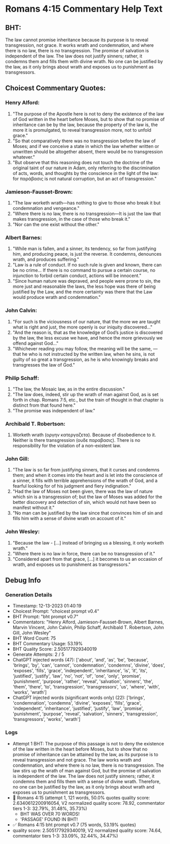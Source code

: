 # Romans 4:15 Commentary Help Text

## BHT:
The law cannot promise inheritance because its purpose is to reveal transgression, not grace. It works wrath and condemnation, and where there is no law, there is no transgression. The promise of salvation is independent of the law. The law does not justify sinners; rather, it condemns them and fills them with divine wrath. No one can be justified by the law, as it only brings about wrath and exposes us to punishment as transgressors.

## Choicest Commentary Quotes:
### Henry Alford:
1. "The purpose of the Apostle here is not to deny the existence of the law of God written in the heart before Moses, but to show that no promise of inheritance can be by the law, because the property of the law is, the more it is promulgated, to reveal transgression more, not to unfold grace."
2. "So that comparatively there was no transgression before the law of Moses; and if we conceive a state in which the law whether written or unwritten should be altogether absent, there would be no transgression whatever."
3. "But observe that this reasoning does not touch the doctrine of the original taint of our nature in Adam, only referring to the discrimination of acts, words, and thoughts by the conscience in the light of the law: for παράβασις is not natural corruption, but an act of transgression."

### Jamieson-Fausset-Brown:
1. "The law worketh wrath—has nothing to give to those who break it but condemnation and vengeance."
2. "Where there is no law, there is no transgression—It is just the law that makes transgression, in the case of those who break it."
3. "Nor can the one exist without the other."

### Albert Barnes:
1. "While man is fallen, and a sinner, its tendency, so far from justifying him, and producing peace, is just the reverse. It condemns, denounces wrath, and produces suffering."
2. "Law is a rule of conduct. If no such rule is given and known, there can be no crime... If there is no command to pursue a certain course, no injunction to forbid certain conduct, actions will be innocent."
3. "Since human nature was depraved, and people were prone to sin, the more just and reasonable the laws, the less hope was there of being justified by the Law, and the more certainty was there that the Law would produce wrath and condemnation."

### John Calvin:
1. "For such is the viciousness of our nature, that the more we are taught what is right and just, the more openly is our iniquity discovered..."
2. "And the reason is, that as the knowledge of God’s justice is discovered by the law, the less excuse we have, and hence the more grievously we offend against God..."
3. "Whichever reading you may follow, the meaning will be the same, — that he who is not instructed by the written law, when he sins, is not guilty of so great a transgression, as he is who knowingly breaks and transgresses the law of God."

### Philip Schaff:
1. "The law, the Mosaic law, as in the entire discussion."
2. "The law does, indeed, stir up the wrath of man against God, as is set forth in chap. Romans 7:5, etc., but the train of thought in that chapter is distinct from that found here."
3. "The promise was independent of law."

### Archibald T. Robertson:
1.  Worketh wrath (οργην κατεργαζετα). Because of disobedience to it.
Neither is there transgression (ουδε παραβασις). There is no responsibility for the violation of a non-existent law. 


### John Gill:
1. "The law is so far from justifying sinners, that it curses and condemns them; and when it comes into the heart and is let into the conscience of a sinner, it fills with terrible apprehensions of the wrath of God, and a fearful looking for of his judgment and fiery indignation."
2. "Had the law of Moses not been given, there was the law of nature which sin is a transgression of; but the law of Moses was added for the better discovery and detection of sin, which would not have been so manifest without it."
3. "No man can be justified by the law since that convinces him of sin and fills him with a sense of divine wrath on account of it."

### John Wesley:
1. "Because the law - [...] instead of bringing us a blessing, it only worketh wrath." 
2. "Where there is no law in force, there can be no transgression of it."
3. "Considered apart from that grace, [...] it becomes to us an occasion of wrath, and exposes us to punishment as transgressors."


## Debug Info
### Generation Details
- Timestamp: 12-13-2023 01:40:19
- Choicest Prompt: "choicest prompt v0.4"
- BHT Prompt: "bht prompt v0.7"
- Commentators: "Henry Alford, Jamieson-Fausset-Brown, Albert Barnes, Marvin Vincent, John Calvin, Philip Schaff, Archibald T. Robertson, John Gill, John Wesley"
- BHT Word Count: 75
- BHT Commentary Usage: 53.19%
- BHT Quality Score: 2.505177929340019
- Generate Attempts: 2 / 5
- ChatGPT injected words (47):
	['about', 'and', 'as', 'be', 'because', 'brings', 'by', 'can', 'cannot', 'condemnation', 'condemns', 'divine', 'does', 'exposes', 'fills', 'grace', 'independent', 'inheritance', 'is', 'it', 'its', 'justified', 'justify', 'law', 'no', 'not', 'of', 'one', 'only', 'promise', 'punishment', 'purpose', 'rather', 'reveal', 'salvation', 'sinners', 'the', 'them', 'there', 'to', 'transgression', 'transgressors', 'us', 'where', 'with', 'works', 'wrath']
- ChatGPT injected words (significant words only) (22):
	['brings', 'condemnation', 'condemns', 'divine', 'exposes', 'fills', 'grace', 'independent', 'inheritance', 'justified', 'justify', 'law', 'promise', 'punishment', 'purpose', 'reveal', 'salvation', 'sinners', 'transgression', 'transgressors', 'works', 'wrath']

### Logs
- Attempt 1 BHT: The purpose of this passage is not to deny the existence of the law written in the heart before Moses, but to show that no promise of inheritance can be attained by the law, as its purpose is to reveal transgression and not grace. The law works wrath and condemnation, and where there is no law, there is no transgression. The law stirs up the wrath of man against God, but the promise of salvation is independent of the law. The law does not justify sinners; rather, it condemns them and fills them with a sense of divine wrath. Therefore, no one can be justified by the law, as it only brings about wrath and exposes us to punishment as transgressors.
- 🔄 Romans 4:15 (attempt 1, 121 words, 50.0% quotes quality score: 2.6340612200916054, V2 normalized quality score: 78.92, commentator tiers 1-3: 32.79%, 31.48%, 35.73%) 
	- BHT WAS OVER 70 WORDS! 
	- 'PASSAGE' FOUND IN BHT!
- ✅ Romans 4:15 bht prompt v0.7 (75 words, 53.19% quotes)
- quality score: 2.505177929340019, V2 normalized quality score: 74.64, commentator tiers 1-3: 33.09%, 32.44%, 34.47%)